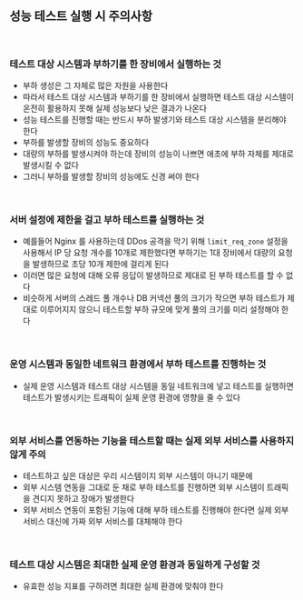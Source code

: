 ## 성능 테스트 실행 시 주의사항

</br>

### 테스트 대상 시스템과 부하기를 한 장비에서 실행하는 것

- 부하 생성은 그 자체로 많은 자원을 사용한다
- 따라서 테스트 대상 시스템과 부하기를 한 장비에서 실행하면 테스트 대상 시스템이 온전히 활용하지 못해 실제 성능보다 낮은 결과가 나온다
- 성능 테스트를 진행할 때는 반드시 부하 발생기와 테스트 대상 시스템을 분리해야 한다
- 부하를 발생할 장비의 성능도 중요하다
- 대량의 부하를 발생시켜야 하는데 장비의 성능이 나쁘면 애초에 부하 자체를 제대로 발생시킬 수 없다
- 그러니 부하를 발생할 장비의 성능에도 신경 써야 한다

</br>

### 서버 설정에 제한을 걸고 부하 테스트를 실행하는 것

- 예를들어 Nginx 를 사용하는데 DDos 공격을 막기 위해 `limit_req_zone` 설정을 사용해서 IP 당 요청 개수를 10개로 제한했다면 부하기는 1대 장비에서 대량의 요청을 발생하므로 초당 10개 제한에 걸리게 된다
- 이러면 많은 요청에 대해 오류 응답이 발생하므로 제대로 된 부하 테스트를 할 수 없다
- 비슷하게 서버의 스레드 풀 개수나 DB 커넥션 풀의 크기가 작으면 부하 테스트가 제대로 이루어지지 않으니 테스트할 부하 규모에 맞게 풀의 크기를 미리 설정해야 한다

</br>

### 운영 시스템과 동일한 네트워크 환경에서 부하 테스트를 진행하는 것

- 실제 운영 시스템과 테스트 대상 시스템을 동일 네트워크에 넣고 테스트를 실행하면 테스트가 발생시키는 트래픽이 실제 운영 환경에 영향을 줄 수 있다

</br>

### 외부 서비스를 연동하는 기능을 테스트할 때는 실제 외부 서비스를 사용하지 않게 주의

- 테스트하고 싶은 대상은 우리 시스템이지 외부 시스템이 아니기 때문에
- 외부 시스템 연동을 그대로 둔 채로 부하 테스트를 진행하면 외부 시스템이 트래픽을 견디지 못하고 장애가 발생한다
- 외부 서비스 연동이 포함된 기능에 대해 부하 테스트를 진행해야 한다면 실제 외부 서비스 대신에 가짜 외부 서비스를 대체해야 한다

</br>

### 테스트 대상 시스템은 최대한 실제 운영 환경과 동일하게 구성할 것

- 유효한 성능 지표를 구하려면 최대한 실제 환경에 맞춰야 한다
